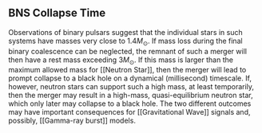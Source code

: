 ## BNS Collapse Time

Observations of binary pulsars suggest that the individual stars in such systems have masses very close to $1.4 M_{\odot}$. If mass loss during the final binary coalescence can be neglected, the remnant of such a merger will then have a rest mass exceeding $3 M_{\odot}$. If this mass is larger than the maximum allowed mass for [[Neutron Star]], then the merger will lead to prompt collapse to a black hole on a dynamical (millisecond) timescale. If, however, neutron stars can support such a high mass, at least temporarily, then the merger may result in a high-mass, quasi-equilibrium neutron star, which only later may collapse to a black hole. The two different outcomes may have important consequences for [[Gravitational Wave]] signals and, possibly, [[Gamma-ray burst]] models.